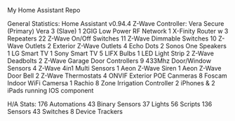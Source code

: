 My Home Assistant Repo

General Statistics:
Home Assistant v0.94.4
Z-Wave Controller: Vera Secure (Primary)
                   Vera 3 (Slave)
1 2GIG Low Power RF Network
1 X-Finity Router w 3 Repeaters
22 Z-Wave On/Off Switches
11 Z-Wave Dimmable Switches
10 Z-Wave Outlets
2 Exterior Z-Wave Outlets
4 Echo Dots
2 Sonos One Speakers
1 LG Smart TV
1 Sony Smart TV
5 LIFX Bulbs
1 LED Light Strip
2 Z-Wave Deadbolts
2 Z-Wave Garage Door Controllers
9 433Mhz Door/Window Sensors
4 Z-Wave 4in1 Multi Sensors
1 Aeon Z-Wave Siren
1 Aeon Z-Wave Door Bell
2 Z-Wave Thermostats
4 ONVIF Exterior POE Canmeras
8 Foscam Indoor WiFi Camersa
1 Rachio 8 Zone Irrigation Controller
2 iPhones & 2 iPads running IOS component

H/A Stats:
176 Automations
43 Binary Sensors
37 Lights
56 Scripts
136 Sensors
43 Switches
8 Device Trackers
